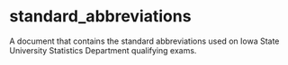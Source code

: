 # standard_abbreviations
A document that contains the standard abbreviations used on Iowa State University Statistics Department qualifying exams.
